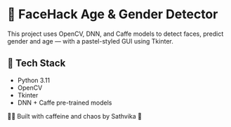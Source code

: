 # 👾 FaceHack Age & Gender Detector

This project uses OpenCV, DNN, and Caffe models to detect faces, predict gender and age — with a pastel-styled GUI using Tkinter.

## 🔧 Tech Stack
- Python 3.11
- OpenCV
- Tkinter
- DNN + Caffe pre-trained models


👩‍💻 Built with caffeine and chaos by Sathvika 💚
